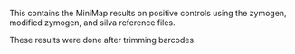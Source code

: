 This contains the MiniMap results on positive controls using the zymogen, modified zymogen, and silva reference files.

These results were done after trimming barcodes.
